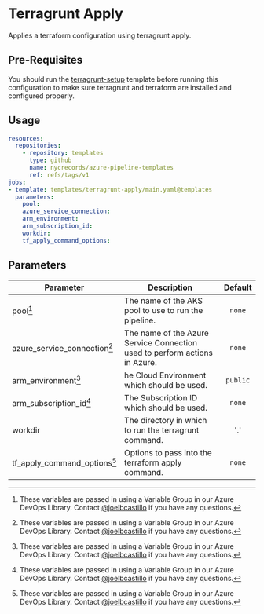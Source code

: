 Terragrunt Apply
================

Applies a terraform configuration using terragrunt apply.

Pre-Requisites
--------------

You should run the [terragrunt-setup](../terragrunt-setup/README.md) template before running this configuration to make sure terragrunt and terraform are installed and configured properly.

Usage
-----

```yaml
resources:
  repositories:
    - repository: templates
      type: github
      name: nycrecords/azure-pipeline-templates
      ref: refs/tags/v1
jobs:
- template: templates/terragrunt-apply/main.yaml@templates
  parameters:
    pool: 
    azure_service_connection: 
    arm_environment: 
    arm_subscription_id: 
    workdir:
    tf_apply_command_options: 
```

Parameters
----------

| Parameter                    | Description                                                                | Default  |
| ---------------------------- | -------------------------------------------------------------------------- | :------: |
| pool[^1]                     | The name of the AKS pool to use to run the pipeline.                       |  `none`  |
| azure_service_connection[^1] | The name of the Azure Service Connection used to perform actions in Azure. |  `none`  |
| arm_environment[^1]          | he Cloud Environment which should be used.                                 | `public` |
| arm_subscription_id[^1]      | The Subscription ID which should be used.                                  |  `none`  |
| workdir                      | The directory in which to run the terragrunt command.                      |   '.'    |
| tf_apply_command_options[^1] | Options to pass into the terraform apply command.                          |  `none`  |

[^1]: These variables are passed in using a Variable Group in our Azure DevOps Library. Contact [@joelbcastillo](https://github.com/joelbcastillo) if you have any questions.
